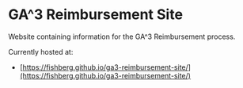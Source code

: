# GA^3 Reimbursement Site

Website containing information for the GA^3 Reimbursement process.

Currently hosted at:
* [https://fishberg.github.io/ga3-reimbursement-site/](https://fishberg.github.io/ga3-reimbursement-site/)
